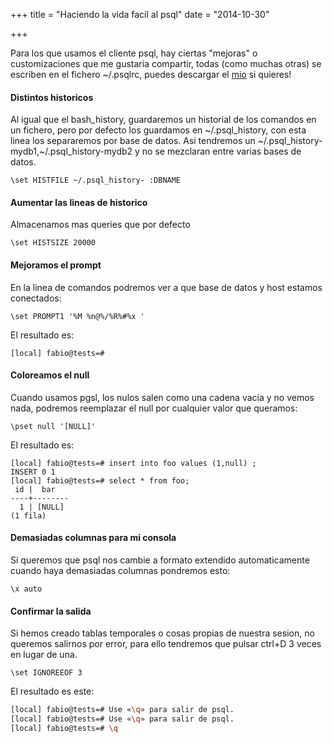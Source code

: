 +++
title =  "Haciendo la vida facil al psql"
date = "2014-10-30"

+++

Para los que usamos el cliente psql, hay ciertas "mejoras" o customizaciones que me gustaria compartir, todas (como muchas otras) se escriben en el fichero ~/.psqlrc, puedes descargar el [mio][1] si quieres!


#### Distintos historicos
Al igual que el bash_history, guardaremos un historial de los comandos en un fichero, pero por defecto los guardamos en ~/.psql_history, con esta linea los separaremos por base de datos. Asi tendremos un ~/.psql_history-mydb1,~/.psql_history-mydb2 y no se mezclaran entre varias bases de datos.
```
\set HISTFILE ~/.psql_history- :DBNAME
```

#### Aumentar las lineas de historico
Almacenamos mas queries que por defecto
```
\set HISTSIZE 20000
```

#### Mejoramos el prompt
En la linea de comandos podremos ver a que base de datos y host estamos conectados:
```text
\set PROMPT1 '%M %n@%/%R%#%x '
```
El resultado es:
```text
[local] fabio@tests=#
```

#### Coloreamos el null
Cuando usamos pgsl, los nulos salen como una cadena vacia y no vemos nada, podremos reemplazar el null por cualquier valor que queramos:
```text
\pset null '[NULL]'
```
El resultado es:
```psql
[local] fabio@tests=# insert into foo values (1,null) ;
INSERT 0 1
[local] fabio@tests=# select * from foo;
 id |  bar   
----+--------
  1 | [NULL]
(1 fila)

```

#### Demasiadas columnas para mi consola
Si queremos que psql nos cambie a formato extendido automaticamente cuando haya demasiadas columnas pondremos esto:
```text
\x auto
```

#### Confirmar la salida
Si hemos creado tablas temporales o cosas propias de nuestra sesion, no queremos salirnos por error, para ello tendremos que pulsar ctrl+D 3 veces en lugar de una.
```text
\set IGNOREEOF 3
```

El resultado es este:
```bash
[local] fabio@tests=# Use «\q» para salir de psql.
[local] fabio@tests=# Use «\q» para salir de psql.
[local] fabio@tests=# \q
```


[1]:https://raw.githubusercontent.com/avances123/dotfiles/master/postgresql/psqlrc
